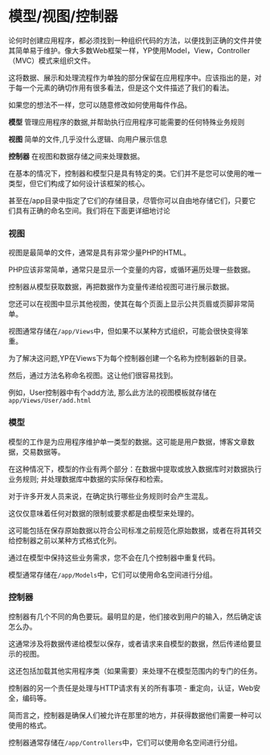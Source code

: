 # 模型/视图/控制器

论何时创建应用程序，都必须找到一种组织代码的方法，以便找到正确的文件并使其简单易于维护。像大多数Web框架一样，YP使用Model，View，Controller（MVC）模式来组织文件。

这将数据、展示和处理流程作为单独的部分保留在应用程序中。应该指出的是，对于每一个元素的确切作用有很多看法，但是这个文件描述了我们的看法。

如果您的想法不一样，您可以随意修改如何使用每件作品。

**模型** 管理应用程序的数据,并帮助执行应用程序可能需要的任何特殊业务规则

**视图** 简单的文件,几乎没什么逻辑、向用户展示信息

**控制器** 在视图和数据存储之间来处理数据。

在基本的情况下，控制器和模型只是具有特定的类。它们并不是您可以使用的唯一类型，但它们构成了如何设计该框架的核心。

甚至在/app目录中指定了它们的存储目录，尽管你可以自由地存储它们，只要它们具有正确的命名空间。我们将在下面更详细地讨论

### 视图


  视图是最简单的文件，通常是具有非常少量PHP的HTML。

PHP应该非常简单，通常只是显示一个变量的内容，或循环遍历处理一些数据。

控制器从模型获取数据，再把数据作为变量传递给视图可进行展示数据。

您还可以在视图中显示其他视图，使其在每个页面上显示公共页眉或页脚非常简单。

视图通常存储在`/app/Views`中，但如果不以某种方式组织，可能会很快变得笨重。

为了解决这问题,YP在Views下为每个控制器创建一个名称为控制器新的目录。

然后，通过方法名称命名视图。这让他们很容易找到。

例如，User控制器中有个add方法, 那么此方法的视图模板就存储在`app/Views/User/add.html`

### 模型

模型的工作是为应用程序维护单一类型的数据。这可能是用户数据，博客文章数据，交易数据等。

在这种情况下，模型的作业有两个部分：在数据中提取或放入数据库时​​对数据执行业务规则; 并处理数据库中数据的实际保存和检索。

对于许多开发人员来说，在确定执行哪些业务规则时会产生混乱。

这仅仅意味着任何对数据的限制或要求都是由模型来处理的。

这可能包括在保存原始数据以符合公司标准之前规范化原始数据，或者在将其转交给控制器之前以某种方式格式化列。

通过在模型中保持这些业务需求，您不会在几个控制器中重复代码。

模型通常存储在`/app/Models`中，它们可以使用命名空间进行分组。

### 控制器

控制器有几个不同的角色要玩。最明显的是，他们接收到用户的输入，然后确定该怎么办。

这通常涉及将数据传递给模型以保存，或者请求来自模型的数据，然后传递给要显示的视图。

这还包括加载其他实用程序类（如果需要）来处理不在模型范围内的专门的任务。

控制器的另一个责任是处理与HTTP请求有关的所有事项 - 重定向，认证，Web安全，编码等。

简而言之，控制器是确保人们被允许在那里的地方，并获得数据他们需要一种可以使用的格式。

控制器通常存储在`/app/Controllers`中，它们可以使用命名空间进行分组。